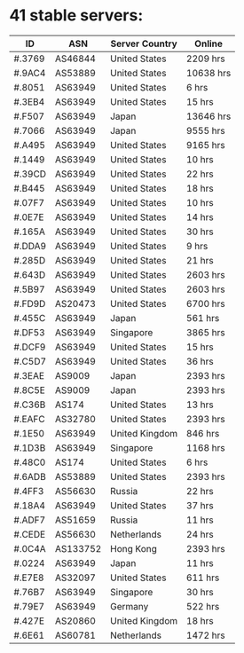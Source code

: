 # 41 stable servers:

| ID | ASN | Server Country | Online |
| ------ | ------ | ------ | ------ |
| #.3769 | AS46844 | United States | 2209 hrs |
| #.9AC4 | AS53889 | United States | 10638 hrs |
| #.8051 | AS63949 | United States | 6 hrs |
| #.3EB4 | AS63949 | United States | 15 hrs |
| #.F507 | AS63949 | Japan | 13646 hrs |
| #.7066 | AS63949 | Japan | 9555 hrs |
| #.A495 | AS63949 | United States | 9165 hrs |
| #.1449 | AS63949 | United States | 10 hrs |
| #.39CD | AS63949 | United States | 22 hrs |
| #.B445 | AS63949 | United States | 18 hrs |
| #.07F7 | AS63949 | United States | 10 hrs |
| #.0E7E | AS63949 | United States | 14 hrs |
| #.165A | AS63949 | United States | 30 hrs |
| #.DDA9 | AS63949 | United States | 9 hrs |
| #.285D | AS63949 | United States | 21 hrs |
| #.643D | AS63949 | United States | 2603 hrs |
| #.5B97 | AS63949 | United States | 2603 hrs |
| #.FD9D | AS20473 | United States | 6700 hrs |
| #.455C | AS63949 | Japan | 561 hrs |
| #.DF53 | AS63949 | Singapore | 3865 hrs |
| #.DCF9 | AS63949 | United States | 15 hrs |
| #.C5D7 | AS63949 | United States | 36 hrs |
| #.3EAE | AS9009 | Japan | 2393 hrs |
| #.8C5E | AS9009 | Japan | 2393 hrs |
| #.C36B | AS174 | United States | 13 hrs |
| #.EAFC | AS32780 | United States | 2393 hrs |
| #.1E50 | AS63949 | United Kingdom | 846 hrs |
| #.1D3B | AS63949 | Singapore | 1168 hrs |
| #.48C0 | AS174 | United States | 6 hrs |
| #.6ADB | AS53889 | United States | 2393 hrs |
| #.4FF3 | AS56630 | Russia | 22 hrs |
| #.18A4 | AS63949 | United States | 37 hrs |
| #.ADF7 | AS51659 | Russia | 11 hrs |
| #.CEDE | AS56630 | Netherlands | 24 hrs |
| #.0C4A | AS133752 | Hong Kong | 2393 hrs |
| #.0224 | AS63949 | Japan | 11 hrs |
| #.E7E8 | AS32097 | United States | 611 hrs |
| #.76B7 | AS63949 | Singapore | 30 hrs |
| #.79E7 | AS63949 | Germany | 522 hrs |
| #.427E | AS20860 | United Kingdom | 18 hrs |
| #.6E61 | AS60781 | Netherlands | 1472 hrs |


